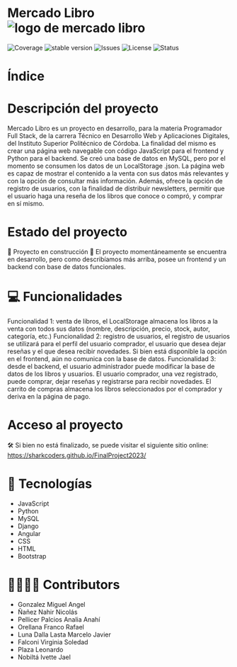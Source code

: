 # Mercado Libro ![logo de mercado libro](https://github.com/SharkCoders/FinalProject2023/assets/100625720/05114461-0323-4b0d-b7b0-31c4e9979fad)

![Coverage](https://img.shields.io/badge/coverage-80-yellow) ![stable version](https://img.shields.io/badge/version-1.0-blue) ![Issues](https://img.shields.io/badge/issues-8-green) ![License](https://img.shields.io/badge/license-not_specified-pink) ![Status](https://img.shields.io/badge/status-develop-red)

# Índice

# Descripción del proyecto

Mercado Libro es un proyecto en desarrollo, para la materia Programador Full Stack, de la carrera Técnico en Desarrollo Web y Aplicaciones Digitales, del Instituto Superior Politécnico de Córdoba.
La finalidad del mismo es crear una página web navegable con código JavaScript para el frontend y Python para el backend. Se creó una base de datos en MySQL, pero por el momento se consumen los datos de un LocalStorage .json.
La página web es capaz de mostrar el contenido a la venta con sus datos más relevantes y con la opción de consultar más información. 
Además, ofrece la opción de registro de usuarios, con la finalidad de distribuir newsletters, permitir que el usuario haga una reseña de los libros que conoce o compró, y comprar en sí mismo.

# Estado del proyecto

🚧 Proyecto en construcción 🚧
El proyecto momentáneamente se encuentra en desarrollo, pero como describíamos más arriba, posee un frontend y un backend con base de datos funcionales.

# 💻 Funcionalidades

Funcionalidad 1: venta de libros, el LocalStorage almacena los libros a la venta con todos sus datos (nombre, descripción, precio, stock, autor, categoría, etc.)
Funcionalidad 2: registro de usuarios, el registro de usuarios se utilizará para el perfil del usuario comprador, el usuario que desea dejar reseñas y el que desea recibir novedades. Si bien está disponible la opción en el frontend, aún no comunica con la base de datos.
Funcionalidad 3: desde el backend, el usuario administrador puede modificar la base de datos de los libros y usuarios. El usuario comprador, una vez registrado, puede comprar, dejar reseñas y registrarse para recibir novedades. El carrito de compras almacena los libros seleccionados por el comprador y deriva en la página de pago.

# Acceso al proyecto

🛠️ Si bien no está finalizado, se puede visitar el siguiente sitio online: https://sharkcoders.github.io/FinalProject2023/

# 📁 Tecnologías

* JavaScript
* Python
* MySQL
* Django
* Angular
* CSS
* HTML
* Bootstrap

# 👷‍♀️👷‍♂️ Contributors
* Gonzalez Miguel Angel	
* Ñañez Nahir Nicolás
* Pellicer Palcios Analia Anahí	
* Orellana Franco Rafael	
* Luna Dalla Lasta Marcelo Javier
* Falconi Virginia Soledad	
* Plaza Leonardo	
* Nobiltá Ivette Jael

